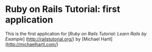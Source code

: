 # Ruby on Rails Tutorial: first application

This is the first application for 
[*Ruby on Rails Tutorial: Learn Rails by Example*] (http://railstutorial.org/)
by [Michael Hartl] (http://michaelhartl.com/)